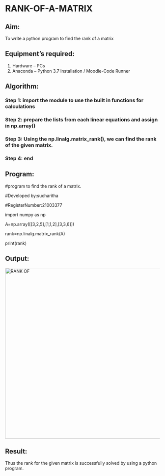 # RANK-OF-A-MATRIX
## Aim:
To write a python program to find the rank of a matrix
## Equipment’s required:
1. 	Hardware – PCs
2. 	Anaconda – Python 3.7 Installation / Moodle-Code Runner
## Algorithm:
### Step 1: import the module to use the built in functions for calculations
### Step 2: prepare the lists from each linear equations and assign in np.array()
### Step 3: Using the np.linalg.matrix_rank(), we can find the rank of the given matrix.
### Step 4: end
## Program:
#program to find the rank of a matrix.

#Developed by:sucharitha

#RegisterNumber:21003377

import numpy as np

A=np.array([[3,2,5],[1,1,2],[3,3,6]])

rank=np.linalg.matrix_rank(A)

print(rank)

## Output:
<img width="556" alt="RANK OF" src="https://user-images.githubusercontent.com/94166007/144703741-2f8ecd80-6206-497f-9576-86a8ecc2f4ba.PNG">

## Result:
Thus the rank for the given matrix is successfully solved by  using a python program.

